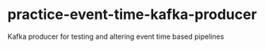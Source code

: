 # practice-event-time-kafka-producer
Kafka producer for testing and altering event time based pipelines
